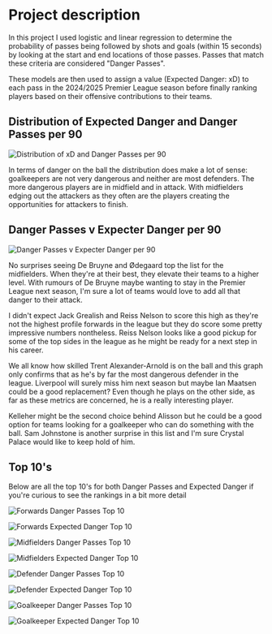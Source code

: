 # Project description

In this project I used logistic and linear regression to determine the probability of passes being followed by shots and goals (within 15 seconds) by looking at the start and end locations of those passes. Passes that match these criteria are considered "Danger Passes".

These models are then used to assign a value (Expected Danger: xD) to each pass in the 2024/2025 Premier League season before finally ranking players based on their offensive contributions to their teams.


## Distribution of Expected Danger and Danger Passes per 90

![Distribution of xD and Danger Passes per 90](./distribution_of_metrics_by_role.png)

In terms of danger on the ball the distribution does make a lot of sense: goalkeepers are not very dangerous and neither are most defenders. The more dangerous players are in midfield and in attack. With midfielders edging out the attackers as they often are the players creating the opportunities for attackers to finish.

## Danger Passes v Expecter Danger per 90

![Danger Passes v Expecter Danger per 90](./dangerous-passes-per-90-vs-xd-per-90.png)

No surprises seeing De Bruyne and Ødegaard top the list for the midfielders. When they're at their best, they elevate their teams to a higher level. With rumours of De Bruyne maybe wanting to stay in the Premier League next season, I'm sure a lot of teams would love to add all that danger to their attack.

I didn't expect Jack Grealish and Reiss Nelson to score this high as they're not the highest profile forwards in the league but they do score some pretty impressive numbers nontheless. Reiss Nelson looks like a good pickup for some of the top sides in the league as he might be ready for a next step in his career.

We all know how skilled Trent Alexander-Arnold is on the ball and this graph only confirms that as he's by far the most dangerous defender in the league. Liverpool will surely miss him next season but maybe Ian Maatsen could be a good replacement? Even though he plays on the other side, as far as these metrics are concerned, he is a really interesting player.

Kelleher might be the second choice behind Alisson but he could be a good option for teams looking for a goalkeeper who can do something with the ball. Sam Johnstone is another surprise in this list and I'm sure Crystal Palace would like to keep hold of him.

## Top 10's

Below are all the top 10's for both Danger Passes and Expected Danger if you're curious to see the rankings in a bit more detail

![Forwards Danger Passes Top 10](./rankings/forward-danger-passes-per-90.png)

![Forwards Expected Danger Top 10](./rankings/forward-xD-per-90.png)

![Midfielders Danger Passes Top 10](./rankings/midfielder-danger-passes-per-90.png)

![Midfielders Expected Danger Top 10](./rankings/midfielder-xD-per-90.png)

![Defender Danger Passes Top 10](./rankings/defender-danger-passes-per-90.png)

![Defender Expected Danger Top 10](./rankings/defender-xD-per-90.png)

![Goalkeeper Danger Passes Top 10](./rankings/goalkeeper-danger-passes-per-90.png)

![Goalkeeper Expected Danger Top 10](./rankings/goalkeeper-xD-per-90.png)
